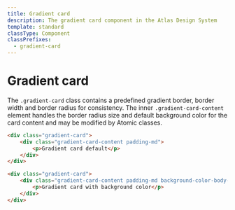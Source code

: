 ```yaml
---
title: Gradient card
description: The gradient card component in the Atlas Design System
template: standard
classType: Component
classPrefixes:
  - gradient-card
---
```


# Gradient card

The `.gradient-card` class contains a predefined gradient border, border width and border radius for consistency. The inner `.gradient-card-content` element handles the border radius size and default background color for the card content and may be modified by Atomic classes.

```html
<div class="gradient-card">
	<div class="gradient-card-content padding-md">
		<p>Gradient card default</p>
	</div>
</div>
```

```html
<div class="gradient-card">
	<div class="gradient-card-content padding-md background-color-body-medium">
		<p>Gradient card with background color</p>
	</div>
</div>
```
